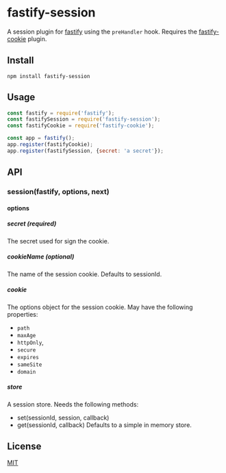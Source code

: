 # fastify-session

A session plugin for [fastify](http://fastify.io/) using the `preHandler` hook.
Requires the [fastify-cookie](https://github.com/fastify/fastify-cookie) plugin.

## Install

```
npm install fastify-session
```

## Usage

```js
const fastify = require('fastify');
const fastifySession = require('fastify-session');
const fastifyCookie = require('fastify-cookie');

const app = fastify();
app.register(fastifyCookie);
app.register(fastifySession, {secret: 'a secret'});
```
## API
### session(fastify, options, next)
#### options
##### secret (required) 
The secret used for sign the cookie.

##### cookieName (optional) 
The name of the session cookie. Defaults to sessionId.

##### cookie
The options object for the session cookie. May have the following properties:
* `path`
* `maxAge`
* `httpOnly`,
* `secure`
* `expires`
* `sameSite`
* `domain`

##### store
A session store. Needs the following methods: 
* set(sessionId, session, callback)
* get(sessionId, callback)
Defaults to a simple in memory store.

## License

[MIT](./LICENSE)
